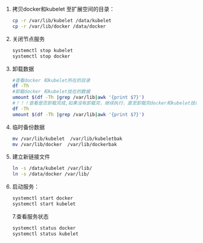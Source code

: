 1. 拷贝docker和kubelet 至扩展空间的目录：

   ```bash
   cp -r /var/lib/kubelet /data/kubelet
   cp -r /var/lib/docker /data/docker
   ```

2. 关闭节点服务 

   ```bash
   systemctl stop kubelet 
   systemctl stop docker 
   ```

3. 卸载数据 

   ```bash
   #查看docker 和kubelet所在的目录
   df -Th 
   #卸载docker 和kubelet挂在的数据
   umount $(df -Th |grep /var/lib|awk '{print $7}')
   #！！！查看是否卸载完成,如果没有卸载完，继续执行，直至卸载完docker和kubelet挂载的数据
   df -Th
   umount $(df -Th |grep /var/lib|awk '{print $7}')
   ```

4. 临时备份数据
   ```bash
   mv /var/lib/kubelet  /var/lib/kubeletbak
   mv /var/lib/docker  /var/lib/dockerbak
   ```

5. 建立新链接文件 

   ```bash
   ln -s /data/kubelet /var/lib/
   ln -s /data/docker /var/lib/
   ```

6. 启动服务： 

   ```bash
   systemctl start docker 
   systemctl start kubelet 
   ```
   7.查看服务状态

   ```bash
   systemctl status docker
   systemctl status kubelet
   ```